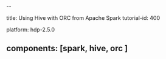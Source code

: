 --

title: Using Hive with ORC from Apache Spark
tutorial-id: 400

platform: hdp-2.5.0

components: [spark, hive, orc ]
---
